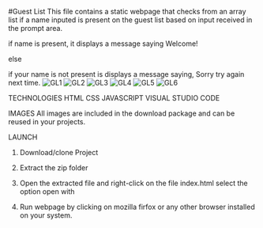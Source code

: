 #Guest List
This file contains a static webpage that checks from an array list if a name inputed is present on the guest list based on input received in the prompt area.

if name is present, it displays a message saying Welcome!

else 

if your name is not present is displays a message saying, Sorry try again next time.
![GL1](https://user-images.githubusercontent.com/59982887/147712471-e3f4dbb7-f637-470d-bb28-eb63d7e94711.JPG)
![GL2](https://user-images.githubusercontent.com/59982887/147712479-be8f6425-ed66-43de-a22e-15b7c7ad02cd.JPG)
![GL3](https://user-images.githubusercontent.com/59982887/147712482-6ca255b9-129a-4c20-903d-60bd4aeba3ba.JPG)
![GL4](https://user-images.githubusercontent.com/59982887/147712486-975462fb-f39f-4821-8aed-0b6af92e317d.JPG)
![GL5](https://user-images.githubusercontent.com/59982887/147712489-2cdafac0-a485-40be-b385-ba383ba79f46.JPG)
![GL6](https://user-images.githubusercontent.com/59982887/147712491-533f7ba9-269a-4000-bc4b-254b6db50ce0.JPG)


TECHNOLOGIES 
HTML
CSS
JAVASCRIPT
VISUAL STUDIO CODE


IMAGES
All images are included in the download package and can be reused in your projects. 

LAUNCH
1. Download/clone Project

2. Extract the zip folder

3. Open the extracted file and right-click on the file index.html select the option open with

4. Run webpage by clicking on mozilla firfox or any other browser installed on your system.




